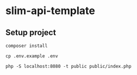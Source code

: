 # slim-api-template

## Setup project
    composer install
    
    cp .env.example .env
    
    php -S localhost:8080 -t public public/index.php

    
    